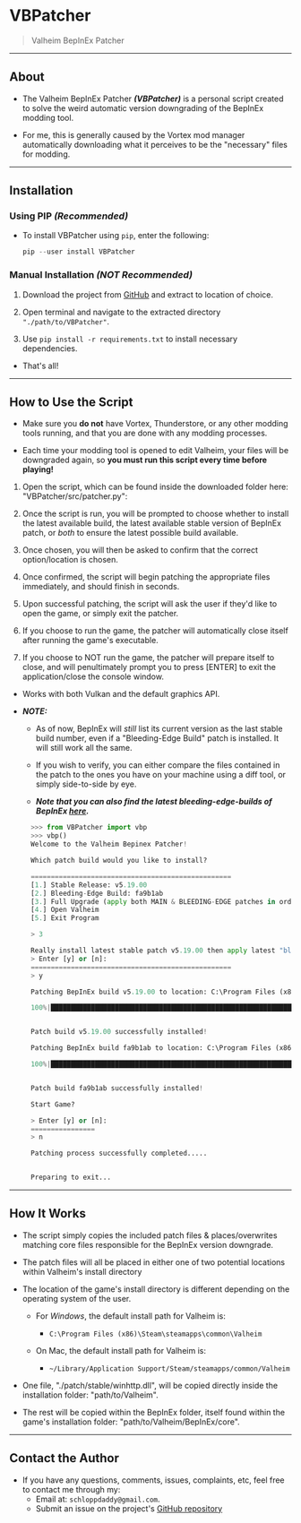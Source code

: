 # VBPatcher

> Valheim BepInEx Patcher

---

## About

- The Valheim BepInEx Patcher _**(VBPatcher)**_ is a personal script created to solve the weird automatic version downgrading of the BepInEx modding tool.

- For me, this is generally caused by the Vortex mod manager automatically downloading what it perceives to be the "necessary" files for modding.

---

## Installation

### Using PIP _(Recommended)_

- To install VBPatcher using `pip`, enter the following:

  ```python
  pip --user install VBPatcher
  ```

### Manual Installation _(**NOT** Recommended)_

1. Download the project from [GitHub](https://github.com/schlopp96/VBPatcher) and extract to location of choice.

2. Open terminal and navigate to the extracted directory `"./path/to/VBPatcher"`.

3. Use `pip install -r requirements.txt` to install necessary dependencies.

- That's all!

---

## How to Use the Script

- Make sure you **do not** have Vortex, Thunderstore, or any other modding tools running, and that you are done with any modding processes.

- Each time your modding tool is opened to edit Valheim, your files will be downgraded again, so **you must run this script every time before playing!**

1. Open the script, which can be found inside the downloaded folder here: "VBPatcher/src/patcher.py":

2. Once the script is run, you will be prompted to choose whether to install the latest available build, the latest available stable version of BepInEx patch, or _both_ to ensure the latest possible build available.

3. Once chosen, you will then be asked to confirm that the correct option/location is chosen.

4. Once confirmed, the script will begin patching the appropriate files immediately, and should finish in seconds.

5. Upon successful patching, the script will ask the user if they'd like to open the game, or simply exit the patcher.

6. If you choose to run the game, the patcher will automatically close itself after running the game's executable.

7. If you choose to NOT run the game, the patcher will prepare itself to close, and will penultimately prompt you to press [ENTER] to exit the application/close the console window.

- Works with both Vulkan and the default graphics API.

- **_NOTE:_**

  - As of now, BepInEx will _still_ list its current version as the last stable build number, even if a "Bleeding-Edge Build" patch is installed. It will still work all the same.

  - If you wish to verify, you can either compare the files contained in the patch to the ones you have on your machine using a diff tool, or simply side-to-side by eye.

  - **_Note that you can also find the latest bleeding-edge-builds of BepInEx [here](https://builds.bepis.io/projects/bepinex_be)._**

  ```python
    >>> from VBPatcher import vbp
    >>> vbp()
    Welcome to the Valheim Bepinex Patcher!

    Which patch build would you like to install?

    ==================================================
    [1.] Stable Release: v5.19.00
    [2.] Bleeding-Edge Build: fa9b1ab
    [3.] Full Upgrade (apply both MAIN & BLEEDING-EDGE patches in order of release): v5.19.00 then fa9b1ab
    [4.] Open Valheim
    [5.] Exit Program

    > 3

    Really install latest stable patch v5.19.00 then apply latest "bleeding-edge" build fa9b1ab?
    > Enter [y] or [n]:
    ==================================================
    > y

    Patching BepInEx build v5.19.00 to location: C:\Program Files (x86)\Steam\steamapps\common\Valheim...

    100%|█████████████████████████████████████████████████████████████████████████████████████████████████████████████████████████████████████████████████████████


    Patch build v5.19.00 successfully installed!

    Patching BepInEx build fa9b1ab to location: C:\Program Files (x86)\Steam\steamapps\common\Valheim...

    100%|█████████████████████████████████████████████████████████████████████████████████████████████████████████████████████████████████████████████████████████


    Patch build fa9b1ab successfully installed!

    Start Game?

    > Enter [y] or [n]:
    ================
    > n

    Patching process successfully completed.....


    Preparing to exit...
  ```

---

## How It Works

- The script simply copies the included patch files & places/overwrites matching core files responsible for the BepInEx version downgrade.

- The patch files will all be placed in either one of two potential locations within Valheim's install directory

- The location of the game's install directory is different depending on the operating system of the user.

  - For _Windows_, the default install path for Valheim is:

    - `C:\Program Files (x86)\Steam\steamapps\common\Valheim`

  - On Mac, the default install path for Valheim is:
    - `~/Library/Application Support/Steam/steamapps/common/Valheim`

- One file, "./patch/stable/winhttp.dll", will be copied directly inside the installation folder: "path/to/Valheim".

- The rest will be copied within the BepInEx folder, itself found within the game's installation folder: "path/to/Valheim/BepInEx/core".

---

## Contact the Author

- If you have any questions, comments, issues, complaints, etc, feel free to contact me through my:
  - Email at: `schloppdaddy@gmail.com`.
  - Submit an issue on the project's [GitHub repository](https://github.com/schlopp96/VBPatcher)
